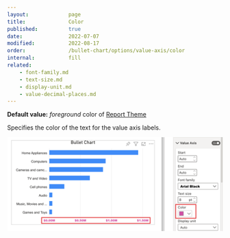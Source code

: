 ```yaml
---
layout:             page
title:              Color
published:          true
date:               2022-07-07
modified:   	    2022-08-17
order:              /bullet-chart/options/value-axis/color
internal:           fill
related:
    - font-family.md
    - text-size.md
    - display-unit.md
    - value-decimal-places.md
---
```


**Default value:** *foreground* color of [Report Theme](../../features/themes.md) 

Specifies the color of the text for the value axis labels.

<img src="images/color.png" width="700">